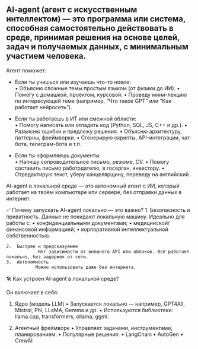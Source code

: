 ## AI-agent (агент с искусственным интеллектом) — это программа или система, способная самостоятельно действовать в среде, принимая решения на основе целей, задач и получаемых данных, с минимальным участием человека.
Агент поможет:
- Если ты учишься или изучаешь что-то новое:  
	•	Объясню сложные темы простым языком (от физики до ИИ).
	•	Помогу с домашкой, проектом, курсовой.
	•	Проведу мини-лекцию по интересующей теме (например, “Что такое GPT” или “Как работает нейросеть”).

- Если ты работаешь в ИТ или смежной области:  
	•	Помогу написать или отладить код (Python, SQL, JS, C++ и др.).
	•	Разъясню ошибки и предложу решения.
	•	Объясню архитектуру, паттерны, фреймворки.
	•	Сгенерирую скрипты, API-интеграции, чат-бота, телеграм-бота и т.п.

- Если ты оформляешь документы:  
	•	Напишу сопроводительное письмо, резюме, CV.
	•	Помогу составить письмо работодателю, в госорган, инвестору.
	•	Отредактирую текст, уберу канцелярщину, переведу на английский.

AI-agent в локальной среде — это автономный агент с ИИ, который работает на твоём компьютере или сервере, без отправки данных в интернет.

✅ Почему запускать AI-agent локально — это важно?
	1.	Безопасность и приватность. Данные не покидают локальную машину. Идеально для работы с:
	    •	конфиденциальными документами;
	    •	медицинской/финансовой информацией;
	    •	корпоративной интеллектуальной собственностью.
 
	2.	Быстрее и предсказуемее
                Нет зависимости от внешнего API или облаков. Всё работает локально, без задержек от сети.
	3.	Автономность
               Можно использовать даже без интернета.

🛠️ Как устроен AI-agent в локальной среде?

Он включает в себя:

1. Ядро (модель LLM)
	•	Запускается локально — например, GPT4All, Mistral, Phi, LLaMA, Gemma и др.
	•	Используются библиотеки: llama.cpp, transformers, ollama, ggml.

2. Агентный фреймворк
	•	Управляет задачами, инструментами, планированием.
	•	Популярные решения:
	•	LangChain
	•	AutoGen
	•	CrewAI
